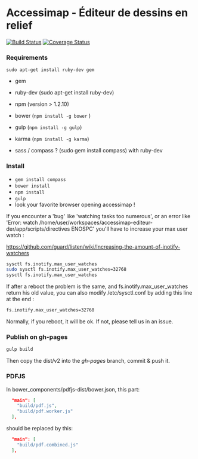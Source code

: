 # Accessimap - Éditeur de dessins en relief
[![Build Status](https://travis-ci.org/makinacorpus/accessimap-editeur-der.svg?branch=master)](https://travis-ci.org/makinacorpus/accessimap-editeur-der)
[![Coverage Status](https://coveralls.io/repos/makinacorpus/accessimap-editeur-der/badge.svg?branch=master&service=github)](https://coveralls.io/github/makinacorpus/accessimap-editeur-der?branch=master)

### Requirements

`sudo apt-get install ruby-dev gem`

- gem
- ruby-dev (sudo apt-get install ruby-dev)

- npm (version > 1.2.10)
- bower (`npm install -g bower` )
- gulp (`npm install -g gulp`)
- karma (`npm install -g karma`)

- sass / compass ? (sudo gem install compass) with ruby-dev

### Install

- `gem install compass`
- `bower install`
- `npm install`
- `gulp`
- look your favorite browser opening accessimap !


If you encounter a 'bug' like 'watching tasks too numerous', or an error like 'Error: watch /home/user/workspaces/accessimap-editeur-der/app/scripts/directives ENOSPC' you'll have to increase your max user watch :

https://github.com/guard/listen/wiki/Increasing-the-amount-of-inotify-watchers

``` sh
sysctl fs.inotify.max_user_watches
sudo sysctl fs.inotify.max_user_watches=32768
sysctl fs.inotify.max_user_watches
```

If after a reboot the problem is the same, and fs.inotify.max_user_watches return his old value, you can also modify /etc/sysctl.conf by adding this line at the end :

``` sh
fs.inotify.max_user_watches=32768

```

Normally, if you reboot, it will be ok. If not, please tell us in an issue.

### Publish on gh-pages 
``` sh
gulp build
```

Then copy the dist/v2 into the *gh-pages* branch, commit & push it.

### PDFJS
In bower_components/pdfjs-dist/bower.json, this part:
``` json
  "main": [
    "build/pdf.js",
    "build/pdf.worker.js"
  ],
```
should be replaced by this:

``` json
  "main": [
    "build/pdf.combined.js"
  ],
```